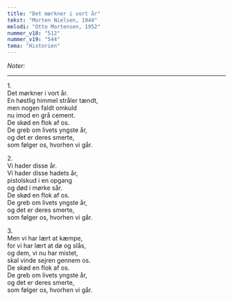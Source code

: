 ```yaml
---
title: "Det mørkner i vort år"
tekst: "Morten Nielsen, 1944"
melodi: "Otto Mortensen, 1952"
nummer_v18: "512"
nummer_v19: "544"
tema: "Historien"
---
```

*Noter:*

***

1\.\
Det mørkner i vort år.\
En høstlig himmel stråler tændt,\
men nogen faldt omkuld\
nu imod en grå cement.\
De skød en flok af os.\
De greb om livets yngste år,\
og det er deres smerte,\
som følger os, hvorhen vi går.

2\.\
Vi hader disse år.\
Vi hader disse hadets år,\
pistolskud i en opgang\
og død i mørke sår.\
De skød en flok af os.\
De greb om livets yngste år,\
og det er deres smerte,\
som følger os, hvorhen vi går.

3\.\
Men vi har lært at kæmpe,\
for vi har lært at dø og slås,\
og dem, vi nu har mistet,\
skal vinde sejren gennem os.\
De skød en flok af os.\
De greb om livets yngste år,\
og det er deres smerte,\
som følger os, hvorhen vi går.
